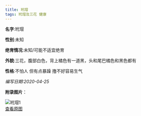 ```yaml
---
title: 玳瑁
tags: 玳瑁及三花 健康 
---
```


**名字**:玳瑁

**性别**:未知

**绝育情况**:未知/可能不适宜绝育

**外貌**:三花，腹部白色，背上橘色有一道黑，头和尾巴橘色和黑色都有

**性格**:不怕人 但有点暴躁 撸不好容易生气

*编写日期:2020-04-25*

**附录图片**：

![玳瑁1](http://q9a0pgz83.bkt.clouddn.com/cats/m_玳瑁1.jpg)    
[查看原图](http://q9a0pgz83.bkt.clouddn.com/cats/l_玳瑁1.jpg)    

